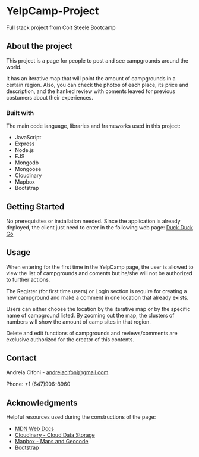 # YelpCamp-Project
Full stack project from Colt Steele Bootcamp

## About the project
This project is a page for people to post and see campgrounds around the world. 
  
It has an iterative map that will point the amount of campgrounds in a certain region. 
Also, you can check the photos of each place, its price and description, and the hanked review with coments leaved for previous costumers about their experiences.
    
### Built with
The main code language, libraries and frameworks used in this project:

* JavaScript
* Express
* Node.js
* EJS
* Mongodb
* Mongoose
* Cloudinary
* Mapbox
* Bootstrap


## Getting Started
No prerequisites or installation needed. Since the application is already deployed, the client just need to enter in the following web page:
[Duck Duck Go](https://duckduckgo.com)

## Usage
When entering for the first time in the YelpCamp page, the user is allowed to view the list of campgrounds and coments but he/she will not be authorized to further actions.

The Register (for first time users) or Login section is require for creating a new campground and make a comment in one location that already exists.

Users can either choose the location by the iterative map or by the specific name of campground listed. By zooming out the map, the clusters of numbers will show the amount of camp sites in that region.

Delete and edit functions of campgrounds and reviews/comments are exclusive authorized for the creator of this contents.

## Contact
Andreia Cifoni - andreiacifoni@gmail.com

Phone: +1 (647)906-8960

## Acknowledgments
Helpful resources used during the constructions of the page:
- [MDN Web Docs](https://developer.mozilla.org/en-US/)
- [Cloudinary - Cloud Data Storage](https://cloudinary.com/)
- [Mapbox - Maps and Geocode](https://www.mapbox.com/)
- [Bootstrap](https://getbootstrap.com/)

